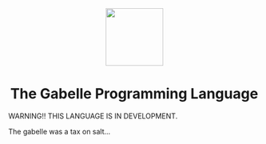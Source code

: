 <div align="center">
    <img width="115px" src="https://user-images.githubusercontent.com/60306074/148671204-b759cf4b-dada-483b-80f5-7bc24efc49e5.png">
    <h1>The Gabelle Programming Language</h1>
</div>

WARNING!! THIS LANGUAGE IS IN DEVELOPMENT.

The gabelle was a tax on salt...
